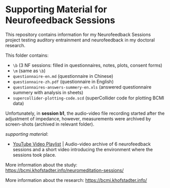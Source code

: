 # Supporting Material for Neurofeedback Sessions

This repository contains information for my Neurofeedback Sessions project testing auditory entrainment and neurofeedback in my doctoral research.

This folder contains: 
- `\b` (3 NF sessions: filled in questionnaires, notes, plots, consent forms)
- `\m` (same as `\b`)
- `questionnaire-en.md` (questionnaire in Chinese)
- `questionnaire-zh.pdf` (questionnaire in English)
- `questionnaires-answers-summery-en.xls` (answered questionnaire summery with analysis in sheets)
- `supercollider-plotting-code.scd` (superCollider code for plotting BCMI data)

Unfortunately, in **session b1**, the audio-video file recording started after the adjustment of impedance, however, measurements were archived by screen-shots (archived in relevant folder).

_supporting material_:
- [YouTube Video Playlist](https://www.youtube.com/playlist?list=PLRr9g36OjY6-48a-AdKazkDrB6QyGStmp) | Audio-video archive of 6 neurofeedback sessions and a short video introducing the environment where the sessions took place.

More information about the study:
https://bcmi.khofstadter.info/neuromeditation-sessions/

More information about the research:
https://bcmi.khofstadter.info/
